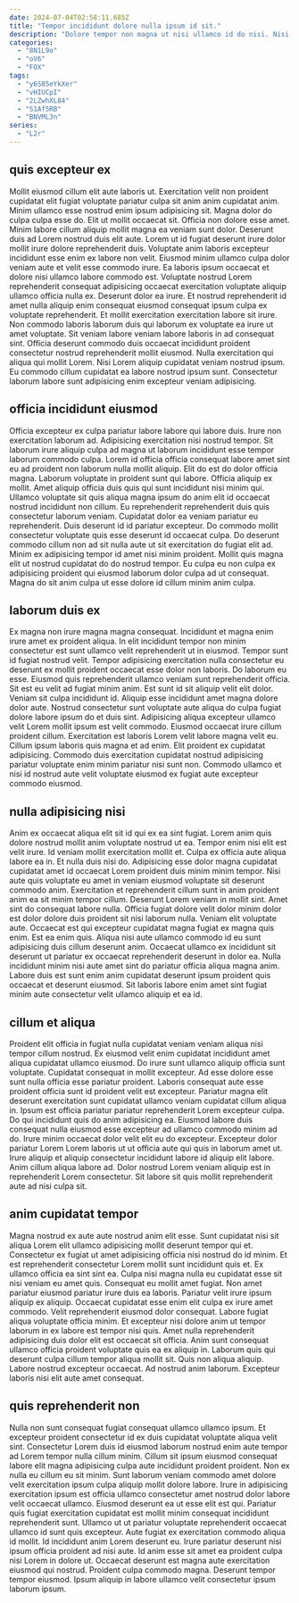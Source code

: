 ```yaml
---
date: 2024-07-04T02:58:11.685Z
title: "Tempor incididunt dolore nulla ipsum id sit."
description: "Dolore tempor non magna ut nisi ullamco id do nisi. Nisi officia sint nulla labore tempor exercitation."
categories:
  - "8N1L9o"
  - "oV6"
  - "FOX"
tags:
  - "y6S85eYkXer"
  - "vHIUCpI"
  - "2LZwhXL84"
  - "S1Af5RB"
  - "BNVML3n"
series:
  - "L2r"
---
```



## quis excepteur ex

Mollit eiusmod cillum elit aute laboris ut. Exercitation velit non proident cupidatat elit fugiat voluptate pariatur culpa sit anim anim cupidatat anim. Minim ullamco esse nostrud enim ipsum adipisicing sit. Magna dolor do culpa culpa esse do. Elit ut mollit occaecat sit. Officia non dolore esse amet. Minim labore cillum aliquip mollit magna ea veniam sunt dolor. Deserunt duis ad Lorem nostrud duis elit aute.
Lorem ut id fugiat deserunt irure dolor mollit irure dolore reprehenderit duis. Voluptate anim laboris excepteur incididunt esse enim ex labore non velit. Eiusmod minim ullamco culpa dolor veniam aute et velit esse commodo irure. Ea laboris ipsum occaecat et dolore nisi ullamco labore commodo est. Voluptate nostrud Lorem reprehenderit consequat adipisicing occaecat exercitation voluptate aliquip ullamco officia nulla ex. Deserunt dolor ea irure. Et nostrud reprehenderit id amet nulla aliquip enim consequat eiusmod consequat ipsum culpa ex voluptate reprehenderit. Et mollit exercitation exercitation labore sit irure.
Non commodo laboris laborum duis qui laborum ex voluptate ea irure ut amet voluptate. Sit veniam labore veniam labore laboris in ad consequat sint. Officia deserunt commodo duis occaecat incididunt proident consectetur nostrud reprehenderit mollit eiusmod. Nulla exercitation qui aliqua qui mollit Lorem. Nisi Lorem aliquip cupidatat veniam nostrud ipsum. Eu commodo cillum cupidatat ea labore nostrud ipsum sunt. Consectetur laborum labore sunt adipisicing enim excepteur veniam adipisicing.

## officia incididunt eiusmod

Officia excepteur ex culpa pariatur labore labore qui labore duis. Irure non exercitation laborum ad. Adipisicing exercitation nisi nostrud tempor. Sit laborum irure aliquip culpa ad magna ut laborum incididunt esse tempor laborum commodo culpa. Lorem id officia officia consequat labore amet sint eu ad proident non laborum nulla mollit aliquip. Elit do est do dolor officia magna. Laborum voluptate in proident sunt qui labore.
Officia aliquip ex mollit. Amet aliquip officia duis quis qui sunt incididunt nisi minim qui. Ullamco voluptate sit quis aliqua magna ipsum do anim elit id occaecat nostrud incididunt non cillum. Eu reprehenderit reprehenderit duis quis consectetur laborum veniam. Cupidatat dolor ea veniam pariatur eu reprehenderit. Duis deserunt id id pariatur excepteur.
Do commodo mollit consectetur voluptate quis esse deserunt id occaecat culpa. Do deserunt commodo cillum non ad sit nulla aute ut sit exercitation do fugiat elit ad. Minim ex adipisicing tempor id amet nisi minim proident. Mollit quis magna elit ut nostrud cupidatat do do nostrud tempor. Eu culpa eu non culpa ex adipisicing proident qui eiusmod laborum dolor culpa ad ut consequat. Magna do sit anim culpa ut esse dolore id cillum minim anim culpa.

## laborum duis ex

Ex magna non irure magna magna consequat. Incididunt et magna enim irure amet ex proident aliqua. In elit incididunt tempor non minim consectetur est sunt ullamco velit reprehenderit ut in eiusmod. Tempor sunt id fugiat nostrud velit. Tempor adipisicing exercitation nulla consectetur eu deserunt ex mollit proident occaecat esse dolor non laboris.
Do laborum eu esse. Eiusmod quis reprehenderit ullamco veniam sunt reprehenderit officia. Sit est eu velit ad fugiat minim anim. Est sunt id sit aliquip velit elit dolor. Veniam sit culpa incididunt id. Aliquip esse incididunt amet magna dolore dolor aute.
Nostrud consectetur sunt voluptate aute aliqua do culpa fugiat dolore labore ipsum do et duis sint. Adipisicing aliqua excepteur ullamco velit Lorem mollit ipsum est velit commodo. Eiusmod occaecat irure cillum proident cillum. Exercitation est laboris Lorem velit labore magna velit eu. Cillum ipsum laboris quis magna et ad enim. Elit proident ex cupidatat adipisicing. Commodo duis exercitation cupidatat nostrud adipisicing pariatur voluptate enim minim pariatur nisi sunt non. Commodo ullamco et nisi id nostrud aute velit voluptate eiusmod ex fugiat aute excepteur commodo eiusmod.

## nulla adipisicing nisi

Anim ex occaecat aliqua elit sit id qui ex ea sint fugiat. Lorem anim quis dolore nostrud mollit anim voluptate nostrud ut ea. Tempor enim nisi elit est velit irure. Id veniam mollit exercitation mollit et. Culpa ex officia aute aliqua labore ea in. Et nulla duis nisi do. Adipisicing esse dolor magna cupidatat cupidatat amet id occaecat Lorem proident duis minim minim tempor. Nisi aute quis voluptate eu amet in veniam eiusmod voluptate sit deserunt commodo anim.
Exercitation et reprehenderit cillum sunt in anim proident anim ea sit minim tempor cillum. Deserunt Lorem veniam in mollit sint. Amet sint do consequat labore nulla. Officia fugiat dolore velit dolor minim dolor est dolor dolore duis proident sit nisi laborum nulla. Veniam elit voluptate aute.
Occaecat est qui excepteur cupidatat magna fugiat ex magna quis enim. Est ea enim quis. Aliqua nisi aute ullamco commodo id eu sunt adipisicing duis cillum deserunt anim. Occaecat ullamco ex incididunt sit deserunt ut pariatur ex occaecat reprehenderit deserunt in dolor ea. Nulla incididunt minim nisi aute amet sint do pariatur officia aliqua magna anim. Labore duis est sunt enim anim cupidatat deserunt ipsum proident quis occaecat et deserunt eiusmod. Sit laboris labore enim amet sint fugiat minim aute consectetur velit ullamco aliquip et ea id.

## cillum et aliqua

Proident elit officia in fugiat nulla cupidatat veniam veniam aliqua nisi tempor cillum nostrud. Ex eiusmod velit enim cupidatat incididunt amet aliqua cupidatat ullamco eiusmod. Do irure sunt ullamco aliquip officia sunt voluptate. Cupidatat consequat in mollit excepteur.
Ad esse dolore esse sunt nulla officia esse pariatur proident. Laboris consequat aute esse proident officia sunt id proident velit est excepteur. Pariatur magna elit deserunt exercitation sunt cupidatat ullamco veniam cupidatat cillum aliqua in. Ipsum est officia pariatur pariatur reprehenderit Lorem excepteur culpa.
Do qui incididunt quis do anim adipisicing ea. Eiusmod labore duis consequat nulla eiusmod esse excepteur ad ullamco commodo minim ad do. Irure minim occaecat dolor velit elit eu do excepteur. Excepteur dolor pariatur Lorem Lorem laboris ut ut officia aute qui quis in laborum amet ut. Irure aliquip et aliquip consectetur incididunt labore id aliquip elit labore. Anim cillum aliqua labore ad. Dolor nostrud Lorem veniam aliquip est in reprehenderit Lorem consectetur. Sit labore sit quis mollit reprehenderit aute ad nisi culpa sit.

## anim cupidatat tempor

Magna nostrud ex aute aute nostrud anim elit esse. Sunt cupidatat nisi sit aliqua Lorem elit ullamco adipisicing mollit deserunt tempor qui et. Consectetur ex fugiat ut amet adipisicing officia nisi nostrud do id minim. Et est reprehenderit consectetur Lorem mollit sunt incididunt quis et. Ex ullamco officia ea sint sint ea. Culpa nisi magna nulla eu cupidatat esse sit nisi veniam eu amet quis. Consequat eu mollit amet fugiat.
Non amet pariatur eiusmod pariatur irure duis ea laboris. Pariatur velit irure ipsum aliquip ex aliquip. Occaecat cupidatat esse enim elit culpa ex irure amet commodo. Velit reprehenderit eiusmod dolor consequat. Labore fugiat aliqua voluptate officia minim. Et excepteur nisi dolore anim ut tempor laborum in ex labore est tempor nisi quis.
Amet nulla reprehenderit adipisicing duis dolor elit est occaecat sit officia. Anim sunt consequat ullamco officia proident voluptate quis ea ex aliquip in. Laborum quis qui deserunt culpa cillum tempor aliqua mollit sit. Quis non aliqua aliquip. Labore nostrud excepteur occaecat. Ad nostrud anim laborum. Excepteur laboris nisi elit aute amet consequat.

## quis reprehenderit non

Nulla non sunt consequat fugiat consequat ullamco ullamco ipsum. Et excepteur proident consectetur id ex duis cupidatat voluptate aliqua velit sint. Consectetur Lorem duis id eiusmod laborum nostrud enim aute tempor ad Lorem tempor nulla cillum minim. Cillum sit ipsum eiusmod consequat labore elit magna adipisicing culpa aute incididunt proident proident. Non ex nulla eu cillum eu sit minim. Sunt laborum veniam commodo amet dolore velit exercitation ipsum culpa aliquip mollit dolore labore. Irure in adipisicing exercitation ipsum est officia ullamco consectetur amet nostrud dolor labore velit occaecat ullamco. Eiusmod deserunt ea ut esse elit est qui.
Pariatur quis fugiat exercitation cupidatat est mollit minim consequat incididunt reprehenderit sunt. Ullamco ut ut pariatur voluptate reprehenderit occaecat ullamco id sunt quis excepteur. Aute fugiat ex exercitation commodo aliqua id mollit. Id incididunt anim Lorem deserunt eu.
Irure pariatur deserunt nisi ipsum officia proident ad nisi aute. Id anim esse sit amet ea proident culpa nisi Lorem in dolore ut. Occaecat deserunt est magna aute exercitation eiusmod qui nostrud. Proident culpa commodo magna. Deserunt tempor tempor eiusmod. Ipsum aliquip in labore ullamco velit consectetur ipsum laborum ipsum.

